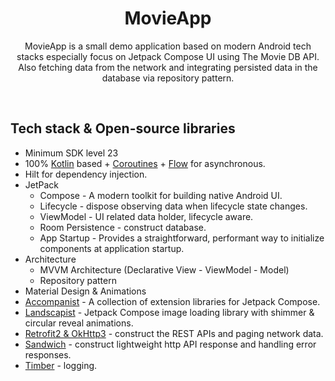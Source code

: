 <h1 align="center">MovieApp</h1>

<p align="center">
MovieApp is a small demo application based on modern Android tech stacks especially focus on Jetpack Compose UI using The Movie DB API. Also fetching data from the network and integrating persisted data in the database via repository pattern.
</p>
</br>

## Tech stack & Open-source libraries
- Minimum SDK level 23
- 100% [Kotlin](https://kotlinlang.org/) based + [Coroutines](https://github.com/Kotlin/kotlinx.coroutines) + [Flow](https://kotlin.github.io/kotlinx.coroutines/kotlinx-coroutines-core/kotlinx.coroutines.flow/) for asynchronous.
- Hilt for dependency injection.
- JetPack
  - Compose - A modern toolkit for building native Android UI.
  - Lifecycle - dispose observing data when lifecycle state changes.
  - ViewModel - UI related data holder, lifecycle aware.
  - Room Persistence - construct database.
  - App Startup - Provides a straightforward, performant way to initialize components at application startup.
- Architecture
  - MVVM Architecture (Declarative View - ViewModel - Model)
  - Repository pattern
- Material Design & Animations
- [Accompanist](https://github.com/google/accompanist) - A collection of extension libraries for Jetpack Compose.
- [Landscapist](https://github.com/skydoves/landscapist) - Jetpack Compose image loading library with shimmer & circular reveal animations.
- [Retrofit2 & OkHttp3](https://github.com/square/retrofit) - construct the REST APIs and paging network data.
- [Sandwich](https://github.com/skydoves/Sandwich) - construct lightweight http API response and handling error responses.
- [Timber](https://github.com/JakeWharton/timber) - logging.

